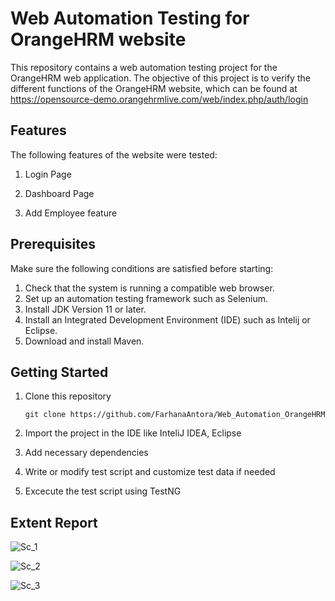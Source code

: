 # Web Automation Testing for OrangeHRM website
This repository contains a web automation testing project for the OrangeHRM web application. The objective of this project is to verify the different functions of the OrangeHRM website, which can be found at https://opensource-demo.orangehrmlive.com/web/index.php/auth/login

## Features
The following features of the website were tested:

 1. Login Page

 2. Dashboard Page
 
 3. Add Employee feature

## Prerequisites

Make sure the following conditions are satisfied before starting:

1.  Check that the system is running a compatible web browser.
2.  Set up an automation testing framework such as Selenium.
3.  Install JDK Version 11 or later.
4.  Install an Integrated Development Environment (IDE) such as Intelij or Eclipse.
5. Download and install Maven.


## Getting Started
1. Clone this repository


   `git clone https://github.com/FarhanaAntora/Web_Automation_OrangeHRM`

2. Import the project in the IDE like InteliJ IDEA, Eclipse
3. Add necessary dependencies
4. Write or modify test script and customize test data if needed
5. Excecute the test script using TestNG



## Extent Report





   
   ![Sc_1](https://github.com/FarhanaAntora/Web_Automation_OrangeHRM/assets/96485899/e64fef0c-ee5a-4753-ae47-9031ee9f558f)














![Sc_2](https://github.com/FarhanaAntora/Web_Automation_OrangeHRM/assets/96485899/c053f1c3-668f-49ff-b9ef-589a391d5d1d)






 

![Sc_3](https://github.com/FarhanaAntora/Web_Automation_OrangeHRM/assets/96485899/ebc75236-e010-405b-8d53-2b422fe95530)

